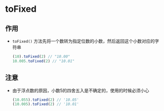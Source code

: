 # toFixed

## 作用

- `toFixed()` 方法先将一个数转为指定位数的小数，然后返回这个小数对应的字符串

    ```js
    (10).toFixed(2) // "10.00"
    10.005.toFixed(2) // "10.01"
    ```

## 注意

- 由于浮点数的原因，小数5的四舍五入是不确定的，使用的时候必须小心

    ```js
    (10.055).toFixed(2) // '10.05'
    (10.005).toFixed(2) // '10.01'
    ```
